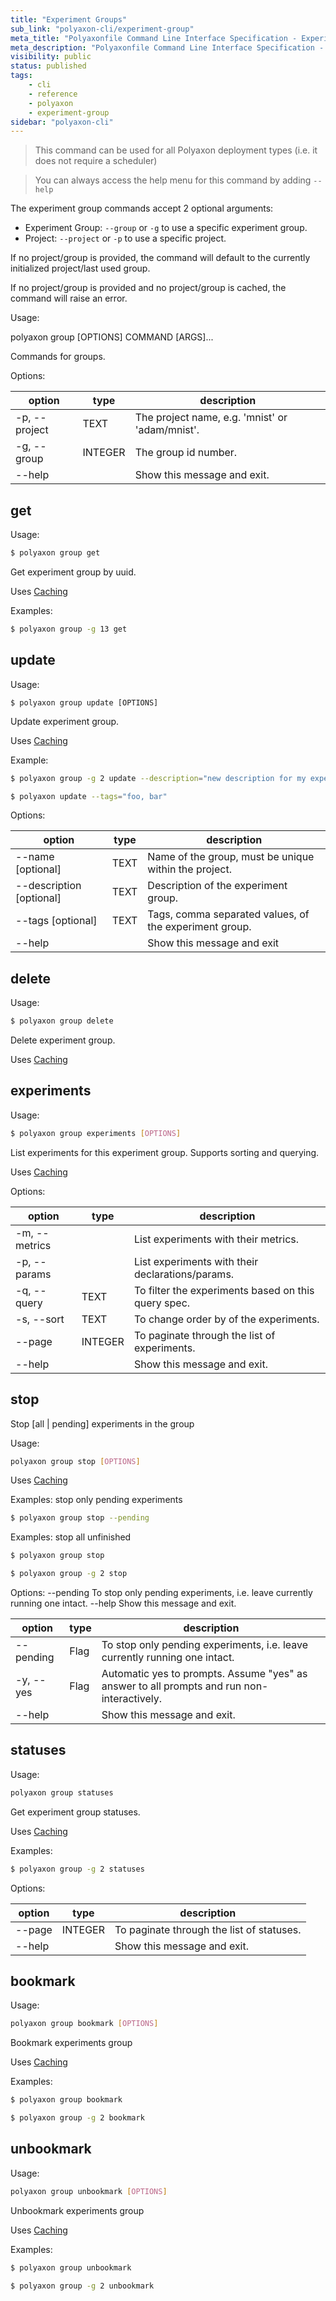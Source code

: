 ```yaml
---
title: "Experiment Groups"
sub_link: "polyaxon-cli/experiment-group"
meta_title: "Polyaxonfile Command Line Interface Specification - Experiment Groups - Polyaxon References"
meta_description: "Polyaxonfile Command Line Interface Specification - Experiment Groups."
visibility: public
status: published
tags:
    - cli
    - reference
    - polyaxon
    - experiment-group
sidebar: "polyaxon-cli"
---
```


> This command can be used for all Polyaxon deployment types (i.e. it does not require a scheduler)

> You can always access the help menu for this command by adding `--help`

The experiment group commands accept 2 optional arguments:

 * Experiment Group: `--group` or `-g`  to use a specific experiment group.
 * Project: `--project` or `-p` to use a specific project.

If no project/group is provided, the command will default to the currently initialized project/last used group.

If no project/group is provided and no project/group is cached, the command will raise an error.

Usage:

polyaxon group [OPTIONS] COMMAND [ARGS]...

Commands for groups.

Options:

option | type | description
-------|------|------------
  -p, --project | TEXT | The project name, e.g. 'mnist' or 'adam/mnist'.
  -g, --group | INTEGER | The group id number.
  --help |  | Show this message and exit.


## get

Usage:

```bash
$ polyaxon group get
```

Get experiment group by uuid.

Uses [Caching](/references/polyaxon-cli/#caching)

Examples:

```bash
$ polyaxon group -g 13 get
```

## update

Usage:

```
$ polyaxon group update [OPTIONS]
```

Update experiment group.

Uses [Caching](/references/polyaxon-cli/#caching)

Example:

```bash
$ polyaxon group -g 2 update --description="new description for my experiments"
```

```bash
$ polyaxon update --tags="foo, bar"
```

Options:

option | type | description
-------|------|------------
  --name [optional] | TEXT | Name of the group, must be unique within the project.
  --description [optional] | TEXT | Description of the experiment group.
  --tags [optional] | TEXT | Tags, comma separated values, of the experiment group.
  --help | | Show this message and exit

## delete

Usage:

```bash
$ polyaxon group delete
```

Delete experiment group.

Uses [Caching](/references/polyaxon-cli/#caching)

## experiments

Usage:

```bash
$ polyaxon group experiments [OPTIONS]
```

List experiments for this experiment group. Supports sorting and querying.

Uses [Caching](/references/polyaxon-cli/#caching)

Options:

option | type | description
-------|------|------------
  -m, --metrics | | List experiments with their metrics.
  -p, --params | | List experiments with their declarations/params.
  -q, --query| TEXT | To filter the experiments based on this query spec.
  -s, --sort | TEXT | To change order by of the experiments.
  --page | INTEGER | To paginate through the list of experiments.
  --help | | Show this message and exit.

## stop

Stop [all | pending] experiments in the group

Usage:

```bash
polyaxon group stop [OPTIONS]
```

Uses [Caching](/references/polyaxon-cli/#caching)


Examples: stop only pending experiments

```bash
$ polyaxon group stop --pending
```

Examples: stop all unfinished

```bash
$ polyaxon group stop
```

```bash
$ polyaxon group -g 2 stop
```

Options:
  --pending  To stop only pending experiments, i.e. leave currently running
             one intact.
  --help     Show this message and exit.

option | type | description
-------|------|------------
  --pending | Flag | To stop only pending experiments, i.e. leave currently running one intact.
  -y, --yes | Flag |  Automatic yes to prompts. Assume "yes" as answer to all prompts and run non-interactively.
  --help | | Show this message and exit.


## statuses

Usage:

```bash
polyaxon group statuses
```

Get experiment group statuses.

Uses [Caching](/references/polyaxon-cli/#caching)

Examples:

```bash
$ polyaxon group -g 2 statuses
```

Options:

option | type | description
-------|------|------------
  --page | INTEGER | To paginate through the list of statuses.
  --help | | Show this message and exit.


## bookmark

Usage:

```bash
polyaxon group bookmark [OPTIONS]
```

Bookmark experiments group

Uses [Caching](/references/polyaxon-cli/#caching)


Examples:

```bash
$ polyaxon group bookmark
```

```bash
$ polyaxon group -g 2 bookmark
```


## unbookmark

Usage:

```bash
polyaxon group unbookmark [OPTIONS]
```

Unbookmark experiments group

Uses [Caching](/references/polyaxon-cli/#caching)


Examples:

```bash
$ polyaxon group unbookmark
```

```bash
$ polyaxon group -g 2 unbookmark
```

